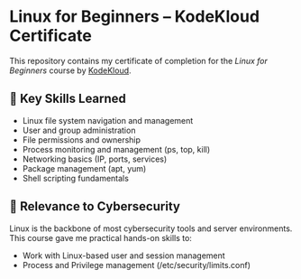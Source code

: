 # Linux for Beginners – KodeKloud Certificate  

This repository contains my certificate of completion for the *Linux for Beginners* course by [KodeKloud](https://kodekloud.com/).  

## 📖 Key Skills Learned  
- Linux file system navigation and management  
- User and group administration  
- File permissions and ownership  
- Process monitoring and management (ps, top, kill)  
- Networking basics (IP, ports, services)  
- Package management (apt, yum)  
- Shell scripting fundamentals  

## 🔗 Relevance to Cybersecurity  
Linux is the backbone of most cybersecurity tools and server environments.  
This course gave me practical hands-on skills to:  
- Work with Linux-based user and session management
- Process and Privilege management (/etc/security/limits.conf)

